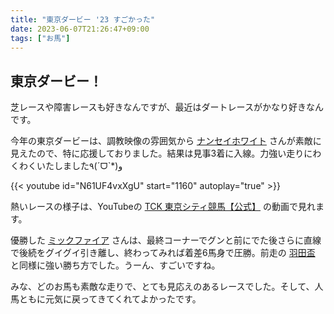 ```yaml
---
title: "東京ダービー '23 すごかった"
date: 2023-06-07T21:26:47+09:00
tags: ["お馬"]
---
```


## 東京ダービー！

芝レースや障害レースも好きなんですが、最近はダートレースがかなり好きなんです。

今年の東京ダービーは、調教映像の雰囲気から [ナンセイホワイト](https://db.netkeiba.com/horse/2020105060) さんが素敵に見えたので、特に応援しておりました。結果は見事3着に入線。力強い走りにわくわくいたしました٩(ˊᗜˋ*)و

{{< youtube id="N61UF4vxXgU" start="1160" autoplay="true" >}}

熱いレースの様子は、YouTubeの [TCK 東京シティ競馬【公式】](https://www.youtube.com/@tckkeiba) の動画で見れます。

優勝した [ミックファイア](https://db.netkeiba.com/horse/2020104376) さんは、最終コーナーでグンと前にでた後さらに直線で後続をグイグイ引き離し、終わってみれば着差6馬身で圧勝。前走の [羽田盃](https://db.netkeiba.com/race/202344051011/) と同様に強い勝ち方でした。うーん、すごいですね。

みな、どのお馬も素敵な走りで、とても見応えのあるレースでした。そして、人馬ともに元気に戻ってきてくれてよかったです。

